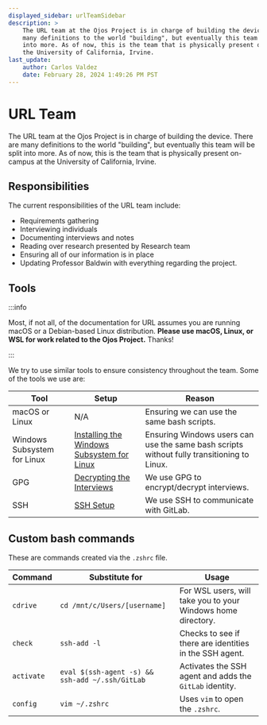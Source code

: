 ```yaml
---
displayed_sidebar: urlTeamSidebar
description: >
    The URL team at the Ojos Project is in charge of building the device. There are
    many definitions to the world "building", but eventually this team will be split
    into more. As of now, this is the team that is physically present on-campus at
    the University of California, Irvine.
last_update:
    author: Carlos Valdez
    date: February 28, 2024 1:49:26 PM PST
---
```


URL Team
========

The URL team at the Ojos Project is in charge of building the device. There are
many definitions to the world "building", but eventually this team will be split
into more. As of now, this is the team that is physically present on-campus at
the University of California, Irvine.

Responsibilities
----------------

The current responsibilities of the URL team include:

- Requirements gathering
- Interviewing individuals
- Documenting interviews and notes
- Reading over research presented by Research team
- Ensuring all of our information is in place
- Updating Professor Baldwin with everything regarding the project.

Tools
-----

:::info

Most, if not all, of the documentation for URL assumes you are running macOS or
a Debian-based Linux distribution. **Please use macOS, Linux, or WSL for work
related to the Ojos Project.** Thanks!

:::

We try to use similar tools to ensure consistency throughout the team. Some of
the tools we use are:

|Tool|Setup|Reason|
|---|---|---|
|macOS or Linux|N/A|Ensuring we can use the same bash scripts.|
|Windows Subsystem for Linux|[Installing the Windows Subsystem for Linux](/teams/developers/guides/installing-wsl/)|Ensuring Windows users can use the same bash scripts without fully transitioning to Linux.|
|GPG|[Decrypting the Interviews](/teams/developers/guides/decrypt-interviews/)|We use GPG to encrypt/decrypt interviews.|
|SSH|[SSH Setup](/teams/developers/guides/ssh-setup/)|We use SSH to communicate with GitLab.|

Custom bash commands
--------------------

These are commands created via the `.zshrc` file.

|Command|Substitute for|Usage|
|---|---|---|
|`cdrive`|`cd /mnt/c/Users/[username]`|For WSL users, will take you to your Windows home directory.|
|`check`|`ssh-add -l`|Checks to see if there are identities in the SSH agent.|
|`activate`|`eval $(ssh-agent -s) && ssh-add ~/.ssh/GitLab`|Activates the SSH agent and adds the `GitLab` identity.|
|`config`|`vim ~/.zshrc`|Uses `vim` to open the `.zshrc`.|
